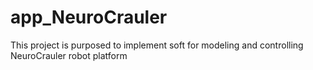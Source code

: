 # app_NeuroCrauler
This project is purposed to implement soft for modeling and controlling NeuroCrauler robot platform

